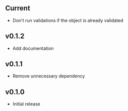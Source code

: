 Current
-------

* Don't run validations if the object is already validated

v0.1.2
------

* Add documentation

v0.1.1
------

* Remove unnecessary dependency

v0.1.0
------

* Initial release
